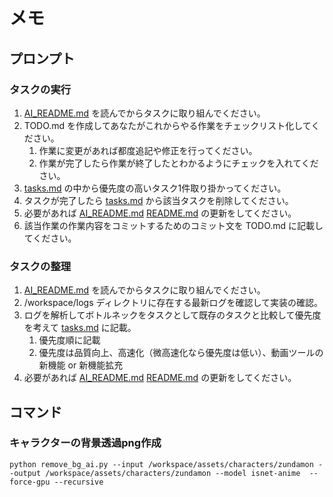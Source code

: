 # メモ

## プロンプト

### タスクの実行

1. [AI_README.md](AI_README.md) を読んでからタスクに取り組んでください。
1. TODO.md を作成してあなたがこれからやる作業をチェックリスト化してください。
	1. 作業に変更があれば都度追記や修正を行ってください。
	1. 作業が完了したら作業が終了したとわかるようにチェックを入れてください。
1. [tasks.md](tasks.md) の中から優先度の高いタスク1件取り掛かってください。
1. タスクが完了したら [tasks.md](tasks.md) から該当タスクを削除してください。
1. 必要があれば [AI_README.md](AI_README.md) [README.md](README.md) の更新をしてください。
1. 該当作業の作業内容をコミットするためのコミット文を TODO.md に記載してください。 

### タスクの整理

1. [AI_README.md](AI_README.md) を読んでからタスクに取り組んでください。
1. /workspace/logs ディレクトリに存在する最新ログを確認して実装の確認。
1. ログを解析してボトルネックをタスクとして既存のタスクと比較して優先度を考えて [tasks.md](tasks.md) に記載。
	1. 優先度順に記載
	2. 優先度は品質向上、高速化（微高速化なら優先度は低い）、動画ツールの新機能 or 新機能拡充
1. 必要があれば [AI_README.md](AI_README.md) [README.md](README.md) の更新をしてください。

## コマンド

### キャラクターの背景透過png作成

```
python remove_bg_ai.py --input /workspace/assets/characters/zundamon --output /workspace/assets/characters/zundamon --model isnet-anime  --force-gpu --recursive
```
